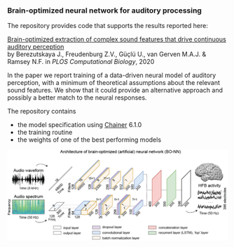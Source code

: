 ### Brain-optimized neural network for auditory processing

The repository provides code that supports the results reported here: 

[Brain-optimized extraction of complex sound features that drive continuous auditory perception](https://journals.plos.org/ploscompbiol/article?id=10.1371/journal.pcbi.1007992)<br /> by Berezutskaya J., Freudenburg Z.V., Güçlü U., van Gerven M.A.J. & Ramsey N.F. in *PLOS Computational Biology*, 2020

In the paper we report training of a data-driven neural model of auditory perception, with a minimum of theoretical assumptions about the relevant sound features. We show that it could provide an alternative approach and possibly a better match to the neural responses.

The repository contains

- the model specification using [Chainer](https://chainer.org/) 6.1.0
- the training routine
- the weights of one of the best performing models


![Alt text](/model.png?raw=true "Model architecture")
